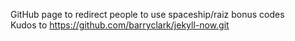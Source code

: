 GitHub page to redirect people to use spaceship/raiz bonus codes <br>
Kudos to https://github.com/barryclark/jekyll-now.git